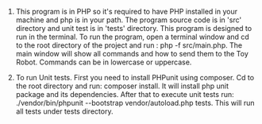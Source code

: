 1. This program is in PHP so it's required to have PHP installed in your machine and php is in your path.
   The program source code is in 'src' directory and unit test is in 'tests' directory. 
   This program is designed to run in the terminal.
   To run the program, open a terminal window and cd to the root directory of the project and run : php -f src/main.php. 
   The main window will show all commands and how to send them to the Toy Robot.
   Commands can be in lowercase or uppercase.

2. To run Unit tests. First you need to install PHPunit using composer. Cd to the root directory and run: composer install. It will install php unit package and its dependencies. After that to execute unit tests run:
./vendor/bin/phpunit --bootstrap vendor/autoload.php tests.
This will run all tests under tests directory.

